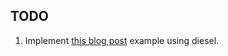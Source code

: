 ## TODO
1. Implement [this blog post](http://pragprog.com/magazines/2011-07/growing-a-dsl-with-clojure) example using diesel.
